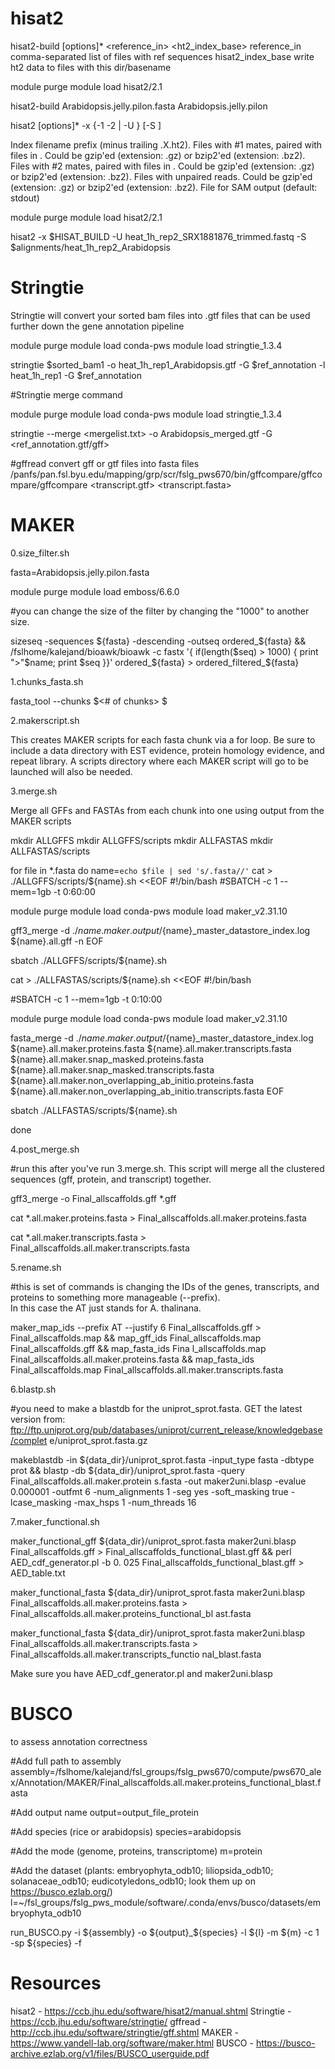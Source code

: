 # hisat2

hisat2-build [options]* <reference_in> <ht2_index_base>
    reference_in            comma-separated list of files with ref sequences
    hisat2_index_base       write ht2 data to files with this dir/basename

module purge
module load hisat2/2.1

hisat2-build Arabidopsis.jelly.pilon.fasta Arabidopsis.jelly.pilon

hisat2 [options]* -x <ht2-idx> {-1 <m1> -2 <m2> | -U <r>} [-S <sam>]

  <ht2-idx>  Index filename prefix (minus trailing .X.ht2).
  <m1>       Files with #1 mates, paired with files in <m2>.
             Could be gzip'ed (extension: .gz) or bzip2'ed (extension: .bz2).
  <m2>       Files with #2 mates, paired with files in <m1>.
             Could be gzip'ed (extension: .gz) or bzip2'ed (extension: .bz2).
  <r>        Files with unpaired reads.
             Could be gzip'ed (extension: .gz) or bzip2'ed (extension: .bz2).
  <sam>      File for SAM output (default: stdout)

module purge
module load hisat2/2.1

hisat2 -x $HISAT_BUILD -U heat_1h_rep2_SRX1881876_trimmed.fastq -S $alignments/heat_1h_rep2_Arabidopsis



# Stringtie 
Stringtie will convert your sorted bam files into .gtf files that can be used further down the gene annotation pipeline

module purge
module load conda-pws
module load stringtie_1.3.4

stringtie $sorted_bam1 -o heat_1h_rep1_Arabidopsis.gtf -G $ref_annotation -l heat_1h_rep1 -G $ref_annotation 

#Stringtie merge command

module purge
module load conda-pws
module load stringtie_1.3.4

stringtie --merge <mergelist.txt> -o Arabidopsis_merged.gtf -G <ref_annotation.gtf/gff>

#gffread 
convert gff or gtf files into fasta files 
/panfs/pan.fsl.byu.edu/mapping/grp/scr/fslg_pws670/bin/gffcompare/gffcompare/gffcompare <transcript.gtf> <transcript.fasta>

# MAKER 

0.size_filter.sh

fasta=Arabidopsis.jelly.pilon.fasta

module purge
module load emboss/6.6.0

#you can change the size of the filter by changing the "1000" to another size.

sizeseq -sequences ${fasta} -descending -outseq ordered_${fasta} && /fslhome/kalejand/bioawk/bioawk -c fastx '{ if(length($seq) > 1000) { print ">"$name; print $seq }}' ordered_${fasta} > ordered_filtered_${fasta}

1.chunks_fasta.sh

fasta_tool --chunks $<# of chunks> $<fasta>

2.makerscript.sh

This creates MAKER scripts for each fasta chunk via a for loop. Be sure to include a data directory with 
EST evidence, protein homology evidence, and repeat library. 
A scripts directory where each MAKER script will go to be launched will also be needed.

3.merge.sh

Merge all GFFs and FASTAs from each chunk into one using output from the MAKER scripts

mkdir ALLGFFS
mkdir ALLGFFS/scripts
mkdir ALLFASTAS
mkdir ALLFASTAS/scripts

for file in *.fasta
do
name=`echo $file | sed 's/.fasta//'`
cat > ./ALLGFFS/scripts/${name}.sh <<EOF
#!/bin/bash
#SBATCH -c 1 --mem=1gb -t 0:60:00

module purge
module load conda-pws
module load maker_v2.31.10

gff3_merge -d ./${name}.maker.output/${name}_master_datastore_index.log ${name}.all.gff -n
EOF

sbatch ./ALLGFFS/scripts/${name}.sh

cat > ./ALLFASTAS/scripts/${name}.sh <<EOF
#!/bin/bash

#SBATCH -c 1 --mem=1gb -t 0:10:00

module purge
module load conda-pws
module load maker_v2.31.10

fasta_merge -d ./${name}.maker.output/${name}_master_datastore_index.log ${name}.all.maker.proteins.fasta ${name}.all.maker.transcripts.fasta ${name}.all.maker.snap_masked.proteins.fasta ${name}.all.maker.snap_masked.transcripts.fasta ${name}.all.maker.non_overlapping_ab_initio.proteins.fasta ${name}.all.maker.non_overlapping_ab_initio.transcripts.fasta
EOF

sbatch ./ALLFASTAS/scripts/${name}.sh

done

4.post_merge.sh

#run this after you've run 3.merge.sh.  This script will merge all the clustered sequences (gff, protein, and transcript) together.

gff3_merge -o Final_allscaffolds.gff *.gff

cat *.all.maker.proteins.fasta > Final_allscaffolds.all.maker.proteins.fasta

cat *.all.maker.transcripts.fasta  > Final_allscaffolds.all.maker.transcripts.fasta

5.rename.sh

#this is set of commands is changing the IDs of the genes, transcripts, and proteins to something more manageable (--prefix).  
In this case the AT just stands for A. thalinana.

maker_map_ids --prefix AT --justify 6 Final_allscaffolds.gff > Final_allscaffolds.map && map_gff_ids Final_allscaffolds.map Final_allscaffolds.gff && map_fasta_ids Fina
l_allscaffolds.map Final_allscaffolds.all.maker.proteins.fasta && map_fasta_ids Final_allscaffolds.map Final_allscaffolds.all.maker.transcripts.fasta

6.blastp.sh

#you need to make a blastdb for the uniprot_sprot.fasta.  GET the latest version from: ftp://ftp.uniprot.org/pub/databases/uniprot/current_release/knowledgebase/complet
e/uniprot_sprot.fasta.gz

makeblastdb -in ${data_dir}/uniprot_sprot.fasta -input_type fasta -dbtype prot && blastp -db ${data_dir}/uniprot_sprot.fasta -query Final_allscaffolds.all.maker.protein
s.fasta -out maker2uni.blasp -evalue 0.000001 -outfmt 6 -num_alignments 1 -seg yes -soft_masking true -lcase_masking -max_hsps 1 -num_threads 16

7.maker_functional.sh

maker_functional_gff ${data_dir}/uniprot_sprot.fasta maker2uni.blasp Final_allscaffolds.gff > Final_allscaffolds_functional_blast.gff && perl AED_cdf_generator.pl -b 0.
025 Final_allscaffolds_functional_blast.gff > AED_table.txt

maker_functional_fasta ${data_dir}/uniprot_sprot.fasta maker2uni.blasp Final_allscaffolds.all.maker.proteins.fasta > Final_allscaffolds.all.maker.proteins_functional_bl
ast.fasta

maker_functional_fasta ${data_dir}/uniprot_sprot.fasta maker2uni.blasp Final_allscaffolds.all.maker.transcripts.fasta > Final_allscaffolds.all.maker.transcripts_functio
nal_blast.fasta

Make sure you have AED_cdf_generator.pl and maker2uni.blasp

# BUSCO 
to assess annotation correctness

#Add full path to assembly
assembly=/fslhome/kalejand/fsl_groups/fslg_pws670/compute/pws670_alex/Annotation/MAKER/Final_allscaffolds.all.maker.proteins_functional_blast.fasta

#Add output name
output=output_file_protein

#Add species (rice or arabidopsis)
species=arabidopsis

#Add the mode (genome, proteins, transcriptome)
m=protein

#Add the dataset (plants: embryophyta_odb10; liliopsida_odb10; solanaceae_odb10; eudicotyledons_odb10; look them up on https://busco.ezlab.org/)
l=~/fsl_groups/fslg_pws_module/software/.conda/envs/busco/datasets/embryophyta_odb10

run_BUSCO.py -i ${assembly} -o ${output}_${species} -l ${l} -m ${m} -c 1 -sp ${species} -f
# Resources
hisat2 - https://ccb.jhu.edu/software/hisat2/manual.shtml
Stringtie - https://ccb.jhu.edu/software/stringtie/
gffread - http://ccb.jhu.edu/software/stringtie/gff.shtml
MAKER - https://www.yandell-lab.org/software/maker.html
BUSCO - https://busco-archive.ezlab.org/v1/files/BUSCO_userguide.pdf
